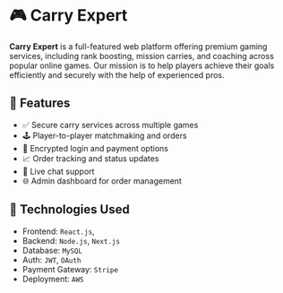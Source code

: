 # 🎮 Carry Expert

**Carry Expert** is a full-featured web platform offering premium gaming services, including rank boosting, mission carries, and coaching across popular online games. Our mission is to help players achieve their goals efficiently and securely with the help of experienced pros.

## 🌟 Features

- ✅ Secure carry services across multiple games
- 🕹️ Player-to-player matchmaking and orders
- 🔐 Encrypted login and payment options
- 📈 Order tracking and status updates
- 💬 Live chat support
- 🌐 Admin dashboard for order management

## 🚀 Technologies Used

- Frontend: `React.js`, 
- Backend: `Node.js`, `Next.js`
- Database: `MySQL`
- Auth: `JWT`, `OAuth`
- Payment Gateway: `Stripe`
- Deployment: `AWS`



